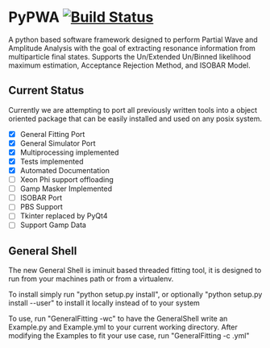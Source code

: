 # PyPWA [![Build Status](https://travis-ci.org/JeffersonLab/PyPWA.svg?branch=master)](https://travis-ci.org/JeffersonLab/PyPWA)
A python based software framework designed to perform Partial Wave and Amplitude Analysis with the goal of extracting resonance information from multiparticle final states. Supports the Un/Extended Un/Binned likelihood maximum estimation, Acceptance Rejection Method, and ISOBAR Model.


## Current Status
Currently we are attempting to port all previously written tools into a object oriented package that can be easily installed and used on any posix system.
- [X] General Fitting Port
- [X] General Simulator Port
- [X] Multiprocessing implemented
- [X] Tests implemented
- [X] Automated Documentation
- [ ] Xeon Phi support offloading
- [ ] Gamp Masker Implemented
- [ ] ISOBAR Port
- [ ] PBS Support
- [ ] Tkinter replaced by PyQt4
- [ ] Support Gamp Data

## General Shell

The new General Shell is iminuit based threaded fitting tool, it is designed to run from your machines path or from a virtualenv.

To install simply run "python setup.py install", or optionally "python setup.py install --user" to install it locally instead of to your system

To use, run "GeneralFitting -wc" to have the GeneralShell write an Example.py and Example.yml to your current working directory.
After modifying the Examples to fit your use case, run "GeneralFitting -c <your config file>.yml"

